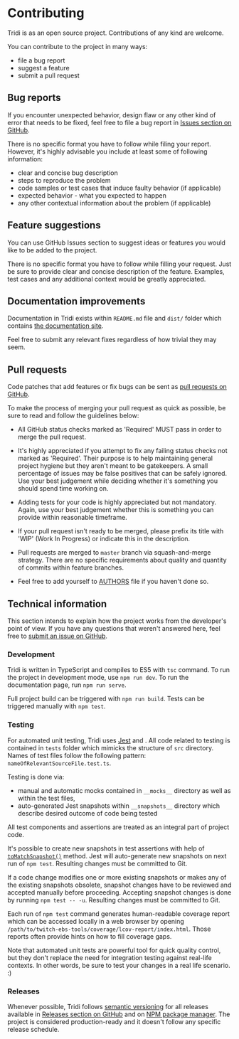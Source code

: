 # Contributing

Tridi is as an open source project. Contributions of any kind are welcome.

You can contribute to the project in many ways:

* file a bug report
* suggest a feature
* submit a pull request

## Bug reports

If you encounter unexpected behavior, design flaw or any other kind of error that needs to be fixed, feel free to file a bug report in [Issues section on GitHub](https://github.com/lukemnet/tridi/issues).

There is no specific format you have to follow while filing your report. However, it's highly advisable you include at least some of following information:

* clear and concise bug description
* steps to reproduce the problem
* code samples or test cases that induce faulty behavior (if applicable)
* expected behavior - what you expected to happen
* any other contextual information about the problem (if applicable)

## Feature suggestions

You can use GitHub Issues section to suggest ideas or features you would like to be added to the project.

There is no specific format you have to follow while filling your request. Just be sure to provide clear and concise description of the feature. Examples, test cases and any additional context would be greatly appreciated.

## Documentation improvements

Documentation in Tridi exists within `README.md` file and `dist/` folder which contains [the documentation site](https://tridi.lukem.net).

Feel free to submit any relevant fixes regardless of how trivial they may seem.

## Pull requests

Code patches that add features or fix bugs can be sent as [pull requests on GitHub](https://github.com/lukemnet/tridi/pulls).

To make the process of merging your pull request as quick as possible, be sure to read and follow the guidelines below:

* All GitHub status checks marked as 'Required' MUST pass in order to merge the pull request.

* It's highly appreciated if you attempt to fix any failing status checks not marked as 'Required'. Their purpose is to help maintaining general project hygiene but they aren't meant to be gatekeepers. A small percentage of issues may be false positives that can be safely ignored. Use your best judgement while deciding whether it's something you should spend time working on.

* Adding tests for your code is highly appreciated but not mandatory. Again, use your best judgement whether this is something you can provide within reasonable timeframe.

* If your pull request isn't ready to be merged, please prefix its title with 'WIP' (Work In Progress) or indicate this in the description.

* Pull requests are merged to `master` branch via squash-and-merge strategy. There are no specific requirements about quality and quantity of commits within feature branches.

* Feel free to add yourself to [AUTHORS](https://github.com/lukemnet/tridi/blob/master/AUTHORS) file if you haven't done so.

## Technical information

This section intends to explain how the project works from the developer's point of view. If you have any questions that weren't answered here, feel free to [submit an issue on GitHub](https://github.com/lukemnet/tridi/issues).

### Development

Tridi is written in TypeScript and compiles to ES5 with `tsc` command. To run the project in development mode, use `npm run dev`. To run the documentation page, run `npm run serve`.

Full project build can be triggered with `npm run build`. Tests can be triggered manually with `npm test`.

### Testing

For automated unit testing, Tridi uses [Jest](https://jestjs.io/) and . All code related to testing is contained in `tests` folder which mimicks the structure of `src` directory. Names of test files follow the following pattern: `nameOfRelevantSourceFile.test.ts`.

Testing is done via:

* manual and automatic mocks contained in `__mocks__` directory as well as within the test files,
* auto-generated Jest snapshots within `__snapshots__` directory which describe desired outcome of code being tested

All test components and assertions are treated as an integral part of project code.

It's possible to create new snapshots in test assertions with help of [`toMatchSnapshot()`](https://jestjs.io/docs/en/snapshot-testing) method. Jest will auto-generate new snapshots on next run of `npm test`. Resulting changes must be committed to Git.

If a code change modifies one or more existing snapshots or makes any of the existing snapshots obsolete, snapshot changes have to be reviewed and accepted manually before proceeding. Accepting snapshot changes is done by running `npm test -- -u`. Resulting changes must be committed to Git.

Each run of `npm test` command generates human-readable coverage report which can be accessed locally in a web browser by opening `/path/to/twitch-ebs-tools/coverage/lcov-report/index.html`. Those reports often provide hints on how to fill coverage gaps.

Note that automated unit tests are powerful tool for quick quality control, but they don't replace the need for integration testing against real-life contexts. In other words, be sure to test your changes in a real life scenario. :)

### Releases

Whenever possible, Tridi follows [semantic versioning](https://semver.org/) for all releases available in [Releases section on GitHub](https://github.com/lukemnet/tridi/releases) and on [NPM package manager](https://www.npmjs.com/package/tridi). The project is considered production-ready and it doesn't follow any specific release schedule.

